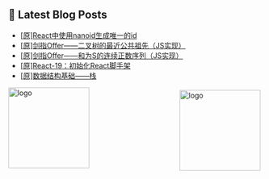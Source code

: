 ## 📕 Latest Blog Posts

<!-- BLOG-POST-LIST:START -->
- [[原]React中使用nanoid生成唯一的id](https://blog.csdn.net/sinat_41696687/article/details/115309621)
- [[原]剑指Offer——二叉树的最近公共祖先（JS实现）](https://blog.csdn.net/sinat_41696687/article/details/115293442)
- [[原]剑指Offer——和为S的连续正数序列（JS实现）](https://blog.csdn.net/sinat_41696687/article/details/115278463)
- [[原]React-19：初始化React脚手架](https://blog.csdn.net/sinat_41696687/article/details/115251557)
- [[原]数据结构基础——栈](https://blog.csdn.net/sinat_41696687/article/details/115264643)
<!-- BLOG-POST-LIST:END -->
<img src="https://github-readme-stats.vercel.app/api?username=qq1120637483&show_icons=true" alt="logo" height="160" align="right" style="margin: 5px; margin-bottom: 20px;" />

<img src="https://github-profile-trophy.vercel.app/?username=qq1120637483&theme=flat&column=7" alt="logo" height="160" align="center" style="margin: auto; margin-bottom: 20px;" />


<!--
**qq1120637483/qq1120637483** is a ✨ _special_ ✨ repository because its `README.md` (this file) appears on your GitHub profile.

Here are some ideas to get you started:

- 🔭 I’m currently working on ...
- 🌱 I’m currently learning ...
- 👯 I’m looking to collaborate on ...
- 🤔 I’m looking for help with ...
- 💬 Ask me about ...
- 📫 How to reach me: ...
- 😄 Pronouns: ...
- ⚡ Fun fact: ...
-->
